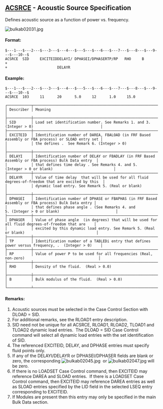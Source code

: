 ## [ACSRCE](https://help.hexagonmi.com/bundle/MSC_Nastran_2022.4/page/Nastran_Combined_Book/qrg/bulkab/TOC.ACSRCE.xhtml) - Acoustic Source Specification

Defines acoustic source as a function of power vs. frequency.

![bulkab02031.jpg](https://help-be.hexagonmi.com/bundle/MSC_Nastran_2022.4/page/Nastran_Combined_Book/qrg/bulkab/../../../assets/bulkab02031.jpg?_LANG=enus)  

#### Format:

```nastran
$---1---$---2---$---3---$---4---$---5---$---6---$---7---$---8---$---9---$---10--$
ACSRCE  SID     EXCITEIDDELAYI/ DPHASEI/DPHASERTP/RP   RHO     B        +              
+                       DELAYR                                                  
```
#### Example:

```nastran
$---1---$---2---$---3---$---4---$---5---$---6---$---7---$---8---$---9---$---10--$
ACSRCE  103     11      20      5.0     12      1.0     15.0                    
```

```text
┌───────────┬───────────────────────────────────────────────────────────────────────────────────────────────────┐
│ Describer │ Meaning                                                                                           │
├───────────┼───────────────────────────────────────────────────────────────────────────────────────────────────┤
│ SID       │ Load set identification number. See Remarks 1. and 3. (Integer > 0)                               │
├───────────┼───────────────────────────────────────────────────────────────────────────────────────────────────┤
│ EXCITEID  │ Identification number of DAREA, FBALOAD (in FRF Based Assembly or FBA process) or SLOAD entry set │
│           │ the defines .  See Remark 6. (Integer > 0)                                                        │
├───────────┼───────────────────────────────────────────────────────────────────────────────────────────────────┤
│ DELAYI    │ Identification number of DELAY or FBADLAY (in FRF Based Assembly or FBA process) Bulk Data entry  │
│           │ that defines time delay . See Remarks 4. and 5. (Integer > 0 or blank)                            │
├───────────┼───────────────────────────────────────────────────────────────────────────────────────────────────┤
│ DELAYR    │ Value of time delay  that will be used for all fluid degrees-of-freedom that are excited by this  │
│           │ dynamic load entry. See Remark 5. (Real or blank)                                                 │
├───────────┼───────────────────────────────────────────────────────────────────────────────────────────────────┤
│ DPHASEI   │ Identification number of DPHASE or FBAPHAS (in FRF Based Assembly or FBA process) Bulk Data entry │
│           │ that defines phase angle . (See Remarks 4. and 5. (Integer > 0 or blank)                          │
├───────────┼───────────────────────────────────────────────────────────────────────────────────────────────────┤
│ DPHASER   │ Value of phase angle  (in degrees) that will be used for all fluid degrees-of-freedom that are    │
│           │ excited by this dynamic load entry. See Remark 5. (Real or blank)                                 │
├───────────┼───────────────────────────────────────────────────────────────────────────────────────────────────┤
│ TP        │ Identification number of a TABLEDi entry that defines power versus frequency, .  (Integer > 0)    │
├───────────┼───────────────────────────────────────────────────────────────────────────────────────────────────┤
│ RP        │ Value of power P to be used for all frequencies (Real, non-zero)                                  │
├───────────┼───────────────────────────────────────────────────────────────────────────────────────────────────┤
│ RHO       │ Density of the fluid.  (Real > 0.0)                                                               │
├───────────┼───────────────────────────────────────────────────────────────────────────────────────────────────┤
│ B         │ Bulk modulus of the fluid.  (Real > 0.0)                                                          │
└───────────┴───────────────────────────────────────────────────────────────────────────────────────────────────┘
```

#### Remarks:

1. Acoustic sources must be selected in the Case Control Section with DLOAD = SID.
2. For additional remarks, see the RLOAD1 entry description.
3. SID need not be unique for all ACSRCE, RLOAD1, RLOAD2, TLOAD1 and TLOAD2 dynamic load entries.  The DLOAD = SID Case Control command will select all dynamic load entries with the set identification of SID.
4. The referenced EXCITEID, DELAY, and DPHASE entries must specify fluid points only.
5. If any of the DELAYI/DELAYR or DPHASEI/DPHASER fields are blank or zero, the corresponding  ![bulkab02045.jpg](https://help-be.hexagonmi.com/bundle/MSC_Nastran_2022.4/page/Nastran_Combined_Book/qrg/bulkab/../../../assets/bulkab02045.jpg?_LANG=enus)  or  ![bulkab02047.jpg](https://help-be.hexagonmi.com/bundle/MSC_Nastran_2022.4/page/Nastran_Combined_Book/qrg/bulkab/../../../assets/bulkab02047.jpg?_LANG=enus)  will be zero.
6. If there is no LOADSET Case Control command, then EXCITEID may reference DAREA and SLOAD entries.  If there is a LOADSET Case Control command, then EXCITEID may reference DAREA entries as well as SLOAD entries specified by the LID field in the selected LSEQ entry corresponding to EXCITEID.
7. If Modules are present then this entry may only be specified in the main Bulk Data section.
